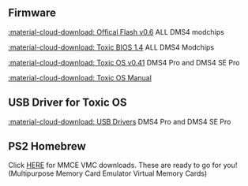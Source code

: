 ## Firmware

[:material-cloud-download: Offical Flash v0.6](firmware/DMS4-Official-Flash-0.6.zip) ALL DMS4 modchips

[:material-cloud-download: Toxic BIOS 1.4](firmware/ToxicBIOS-1.4.zip) ALL DMS4 Modchips

[:material-cloud-download: Toxic OS v0.41](firmware/ToxicOS-0.41.zip) DMS4 Pro and DMS4 SE Pro

[:material-cloud-download: Toxic OS Manual](firmware/toxicos_manual.pdf)


## USB Driver for Toxic OS

[:material-cloud-download: USB Drivers](firmware/DMS4-Official-Flash-0.6.zip) DMS4 Pro and DMS4 SE Pro


## PS2 Homebrew
Click [HERE](../homebrew/index.md) for MMCE VMC downloads. These are ready to go for you! (Multipurpose Memory Card Emulator Virtual Memory Cards)